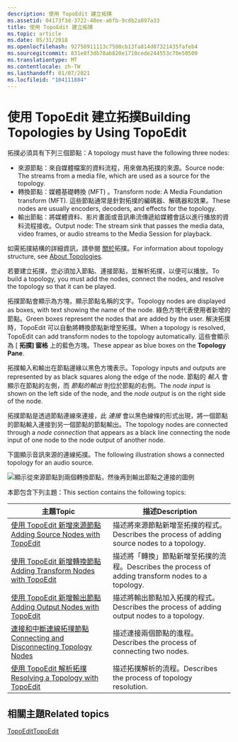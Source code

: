 ```yaml
---
description: 使用 TopoEdit 建立拓撲
ms.assetid: 04173f3d-3722-48ee-a6fb-9cdb2a897a33
title: 使用 TopoEdit 建立拓撲
ms.topic: article
ms.date: 05/31/2018
ms.openlocfilehash: 92758911113c7500cb13fa814d07321435fafeb4
ms.sourcegitcommit: 831e8f3db78ab820e1710cede244553c70e50500
ms.translationtype: MT
ms.contentlocale: zh-TW
ms.lasthandoff: 01/07/2021
ms.locfileid: "104111884"
---
```

# <a name="building-topologies-by-using-topoedit"></a><span data-ttu-id="505be-103">使用 TopoEdit 建立拓撲</span><span class="sxs-lookup"><span data-stu-id="505be-103">Building Topologies by Using TopoEdit</span></span>

<span data-ttu-id="505be-104">拓撲必須具有下列三個節點：</span><span class="sxs-lookup"><span data-stu-id="505be-104">A topology must have the following three nodes:</span></span>

-   <span data-ttu-id="505be-105">來源節點：來自媒體檔案的資料流程，用來做為拓撲的來源。</span><span class="sxs-lookup"><span data-stu-id="505be-105">Source node: The streams from a media file, which are used as a source for the topology.</span></span>
-   <span data-ttu-id="505be-106">轉換節點：媒體基礎轉換 (MFT) 。</span><span class="sxs-lookup"><span data-stu-id="505be-106">Transform node: A Media Foundation transform (MFT).</span></span> <span data-ttu-id="505be-107">這些節點通常是針對拓撲的編碼器、解碼器和效果。</span><span class="sxs-lookup"><span data-stu-id="505be-107">These nodes are usually encoders, decoders, and effects for the topology.</span></span>
-   <span data-ttu-id="505be-108">輸出節點：將媒體資料、影片畫面或音訊串流傳遞給媒體會話以進行播放的資料流程接收。</span><span class="sxs-lookup"><span data-stu-id="505be-108">Output node: The stream sink that passes the media data, video frames, or audio streams to the Media Session for playback.</span></span>

<span data-ttu-id="505be-109">如需拓撲結構的詳細資訊，請參閱 [關於](about-topologies.md)拓撲。</span><span class="sxs-lookup"><span data-stu-id="505be-109">For information about topology structure, see [About Topologies](about-topologies.md).</span></span>

<span data-ttu-id="505be-110">若要建立拓撲，您必須加入節點、連接節點，並解析拓撲，以便可以播放。</span><span class="sxs-lookup"><span data-stu-id="505be-110">To build a topology, you must add the nodes, connect the nodes, and resolve the topology so that it can be played.</span></span>

<span data-ttu-id="505be-111">拓撲節點會顯示為方塊，顯示節點名稱的文字。</span><span class="sxs-lookup"><span data-stu-id="505be-111">Topology nodes are displayed as boxes, with text showing the name of the node.</span></span> <span data-ttu-id="505be-112">綠色方塊代表使用者新增的節點。</span><span class="sxs-lookup"><span data-stu-id="505be-112">Green boxes represent the nodes that are added by the user.</span></span> <span data-ttu-id="505be-113">解決拓撲時，TopoEdit 可以自動將轉換節點新增至拓撲。</span><span class="sxs-lookup"><span data-stu-id="505be-113">When a topology is resolved, TopoEdit can add transform nodes to the topology automatically.</span></span> <span data-ttu-id="505be-114">這些會顯示為 [ **拓撲] 窗格** 上的藍色方塊。</span><span class="sxs-lookup"><span data-stu-id="505be-114">These appear as blue boxes on the **Topology Pane**.</span></span>

<span data-ttu-id="505be-115">拓撲輸入和輸出在節點邊緣以黑色方塊表示。</span><span class="sxs-lookup"><span data-stu-id="505be-115">Topology inputs and outputs are represented by as black squares along the edge of the node.</span></span> <span data-ttu-id="505be-116">節點的 *輸入* 會顯示在節點的左側，而 *節點的輸出* 則位於節點的右側。</span><span class="sxs-lookup"><span data-stu-id="505be-116">The *node input* is shown on the left side of the node, and the *node output* is on the right side of the node.</span></span>

<span data-ttu-id="505be-117">拓撲節點是透過節點連線來連接，此 *連接* 會以黑色線條的形式出現，將一個節點的節點輸入連接到另一個節點的節點輸出。</span><span class="sxs-lookup"><span data-stu-id="505be-117">The topology nodes are connected through a *node connection* that appears as a black line connecting the node input of one node to the node output of another node.</span></span>

<span data-ttu-id="505be-118">下圖顯示音訊來源的連線拓撲。</span><span class="sxs-lookup"><span data-stu-id="505be-118">The following illustration shows a connected topology for an audio source.</span></span>

![顯示從來源節點到兩個轉換節點，然後再到輸出節點之連接的圖例](images/e94b4cce-aa8a-497f-94c2-cc9dace17291.gif)

<span data-ttu-id="505be-120">本節包含下列主題：</span><span class="sxs-lookup"><span data-stu-id="505be-120">This section contains the following topics:</span></span>



| <span data-ttu-id="505be-121">主題</span><span class="sxs-lookup"><span data-stu-id="505be-121">Topic</span></span>                                                                                          | <span data-ttu-id="505be-122">描述</span><span class="sxs-lookup"><span data-stu-id="505be-122">Description</span></span>                                                    |
|------------------------------------------------------------------------------------------------|----------------------------------------------------------------|
| [<span data-ttu-id="505be-123">使用 TopoEdit 新增來源節點</span><span class="sxs-lookup"><span data-stu-id="505be-123">Adding Source Nodes with TopoEdit</span></span>](adding-source-nodes-with-topoedit.md)                     | <span data-ttu-id="505be-124">描述將來源節點新增至拓撲的程式。</span><span class="sxs-lookup"><span data-stu-id="505be-124">Describes the process of adding source nodes to a topology.</span></span>    |
| [<span data-ttu-id="505be-125">使用 TopoEdit 新增轉換節點</span><span class="sxs-lookup"><span data-stu-id="505be-125">Adding Transform Nodes with TopoEdit</span></span>](adding-transform-nodes-with-topoedit.md)               | <span data-ttu-id="505be-126">描述將「轉換」節點新增至拓撲的流程。</span><span class="sxs-lookup"><span data-stu-id="505be-126">Describes the process of adding transform nodes to a topology.</span></span> |
| [<span data-ttu-id="505be-127">使用 TopoEdit 新增輸出節點</span><span class="sxs-lookup"><span data-stu-id="505be-127">Adding Output Nodes with TopoEdit</span></span>](adding-output-nodes-with-topoedit.md)                     | <span data-ttu-id="505be-128">描述將輸出節點加入拓撲的程式。</span><span class="sxs-lookup"><span data-stu-id="505be-128">Describes the process of adding output nodes to a topology.</span></span>    |
| [<span data-ttu-id="505be-129">連接和中斷連線拓撲節點</span><span class="sxs-lookup"><span data-stu-id="505be-129">Connecting and Disconnecting Topology Nodes</span></span>](connecting-and-disconnecting-topology-nodes.md) | <span data-ttu-id="505be-130">描述連接兩個節點的進程。</span><span class="sxs-lookup"><span data-stu-id="505be-130">Describes the process of connecting two nodes.</span></span>                 |
| [<span data-ttu-id="505be-131">使用 TopoEdit 解析拓撲</span><span class="sxs-lookup"><span data-stu-id="505be-131">Resolving a Topology with TopoEdit</span></span>](resolving-a-topology-with-topoedit.md)                   | <span data-ttu-id="505be-132">描述拓撲解析的流程。</span><span class="sxs-lookup"><span data-stu-id="505be-132">Describes the process of topology resolution.</span></span>                  |



 

## <a name="related-topics"></a><span data-ttu-id="505be-133">相關主題</span><span class="sxs-lookup"><span data-stu-id="505be-133">Related topics</span></span>

<dl> <dt>

[<span data-ttu-id="505be-134">TopoEdit</span><span class="sxs-lookup"><span data-stu-id="505be-134">TopoEdit</span></span>](topoedit.md)
</dt> </dl>

 

 



